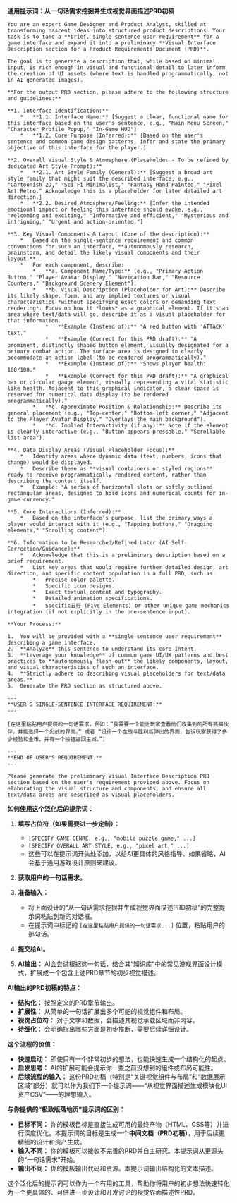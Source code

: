 
**通用提示词：从一句话需求挖掘并生成视觉界面描述PRD初稿**

```
You are an expert Game Designer and Product Analyst, skilled at transforming nascent ideas into structured product descriptions. Your task is to take a **brief, single-sentence user requirement** for a game interface and expand it into a preliminary **Visual Interface Description section for a Product Requirements Document (PRD)**.

The goal is to generate a description that, while based on minimal input, is rich enough in visual and functional detail to later inform the creation of UI assets (where text is handled programmatically, not in AI-generated images).

**For the output PRD section, please adhere to the following structure and guidelines:**

**1. Interface Identification:**
    *   **1.1. Interface Name:** [Suggest a clear, functional name for this interface based on the user's sentence, e.g., "Main Menu Screen," "Character Profile Popup," "In-Game HUD"]
    *   **1.2. Core Purpose (Inferred):** [Based on the user's sentence and common game design patterns, infer and state the primary objective of this interface for the player.]

**2. Overall Visual Style & Atmosphere (Placeholder - To be refined by dedicated Art Style Prompt):**
    *   **2.1. Art Style Family (General):** [Suggest a broad art style family that might suit the described interface, e.g., "Cartoonish 2D," "Sci-Fi Minimalist," "Fantasy Hand-Painted," "Pixel Art Retro." Acknowledge this is a placeholder for later detailed art direction.]
    *   **2.2. Desired Atmosphere/Feeling:** [Infer the intended emotional impact or feeling this interface should evoke, e.g., "Welcoming and exciting," "Informative and efficient," "Mysterious and intriguing," "Urgent and action-oriented."]

**3. Key Visual Components & Layout (Core of the description):**
    *   Based on the single-sentence requirement and common conventions for such an interface, **autonomously research, brainstorm, and detail the likely visual components and their layout.**
    *   For each component, describe:
        *   **a. Component Name/Type:** (e.g., "Primary Action Button," "Player Avatar Display," "Navigation Bar," "Resource Counters," "Background Scenery Element").
        *   **b. Visual Description (Placeholder for Art):** Describe its likely shape, form, and any implied textures or visual characteristics *without specifying exact colors or demanding text rendering*. Focus on how it *looks* as a graphical element. If it's an area where text/data will go, describe it as a visual placeholder for that information.
            *   **Example (Instead of):** "A red button with 'ATTACK' text."
            *   **Example (Correct for this PRD draft):** "A prominent, distinctly shaped button element, visually designated for a primary combat action. The surface area is designed to clearly accommodate an action label (to be rendered programmatically)."
            *   **Example (Instead of):** "Shows player health: 100/100."
            *   **Example (Correct for this PRD draft):** "A graphical bar or circular gauge element, visually representing a vital statistic like health. Adjacent to this graphical indicator, a clear space is reserved for numerical data display (to be rendered programmatically)."
        *   **c. Approximate Position & Relationship:** Describe its general placement (e.g., "Top-center," "Bottom-left corner," "Adjacent to the Player Avatar Display," "Overlays the main background").
        *   **d. Implied Interactivity (if any):** Note if the element is clearly interactive (e.g., "Button appears pressable," "Scrollable list area").

**4. Data Display Areas (Visual Placeholder Focus):**
    *   Identify areas where dynamic data (text, numbers, icons that change) would be displayed.
    *   Describe these as **visual containers or styled regions** ready to receive programmatically rendered content, rather than describing the content itself.
    *   Example: "A series of horizontal slots or softly outlined rectangular areas, designed to hold icons and numerical counts for in-game currency."

**5. Core Interactions (Inferred):**
    *   Based on the interface's purpose, list the primary ways a player would interact with it (e.g., "Tapping buttons," "Dragging elements," "Scrolling content").

**6. Information to be Researched/Refined Later (AI Self-Correction/Guidance):**
    *   Acknowledge that this is a preliminary description based on a brief requirement.
    *   List key areas that would require further detailed design, art direction, and specific content population in a full PRD, such as:
        *   Precise color palette.
        *   Specific icon designs.
        *   Exact textual content and typography.
        *   Detailed animation specifications.
        *   Specific五行 (Five Elements) or other unique game mechanics integration (if not explicitly in the one-sentence input).

**Your Process:**

1.  You will be provided with a **single-sentence user requirement** describing a game interface.
2.  **Analyze** this sentence to understand its core intent.
3.  **Leverage your knowledge** of common game UI/UX patterns and best practices to **autonomously flesh out** the likely components, layout, and visual characteristics of such an interface.
4.  **Strictly adhere to describing visual placeholders for text/data areas.**
5.  Generate the PRD section as structured above.

---
**USER'S SINGLE-SENTENCE INTERFACE REQUIREMENT:**
---

[在这里粘贴用户提供的一句话需求，例如：“我需要一个能让玩家查看他们收集到的所有熊猫伙伴，并能选择一个出战的界面。” 或者 “设计一个在战斗胜利后弹出的界面，告诉玩家获得了多少经验和金币，并有一个按钮返回主城。”]

---
**END OF USER'S REQUIREMENT.**
---

Please generate the preliminary Visual Interface Description PRD section based on the user's requirement provided above. Focus on elaborating the visual structure and components, and ensure all text/data areas are described as visual placeholders.
```

**如何使用这个泛化后的提示词：**

1.  **填写占位符（如果需要进一步定制）：**
    *   `[SPECIFY GAME GENRE, e.g., "mobile puzzle game," ...]`
    *   `[SPECIFY OVERALL ART STYLE, e.g., "pixel art," ...]`
    *   这些可以在提示词开头处添加，以给AI更具体的风格指导。如果省略，AI会基于通用游戏设计原则来建议。

2.  **获取用户的一句话需求。**

3.  **准备输入：**
    *   将上面设计的“从一句话需求挖掘并生成视觉界面描述PRD初稿”的完整提示词粘贴到新的对话框。
    *   在提示词中标记的 `[在这里粘贴用户提供的一句话需求...]` 位置，粘贴用户的那句话。

4.  **提交给AI。**

5.  **AI输出：** AI会尝试根据这一句话，结合其“知识库”中的常见游戏界面设计模式，扩展成一个包含上述PRD章节的初步视觉描述。

**AI输出的PRD初稿的特点：**

*   **结构化：** 按照定义的PRD章节输出。
*   **扩展性：** 从简单的一句话扩展出多个可能的视觉组件和布局。
*   **视觉占位符：** 对于文字和数据，会描述其视觉承载区域而非内容。
*   **待细化：** 会明确指出哪些方面是初步推断，需要后续详细设计。

**这个流程的价值：**

*   **快速启动：** 即使只有一个非常初步的想法，也能快速生成一个结构化的起点。
*   **启发思考：** AI的扩展可能会提示你一些之前没想到的组件或布局可能性。
*   **后续流程的输入：** 这份PRD初稿（特别是“关键视觉组件与布局”和“数据展示区域”部分）就可以作为我们下一个提示词——“从视觉界面描述生成模块化UI资产CSV”——的理想输入。

**与你提供的“极致版落地页”提示词的区别：**

*   **目标不同：** 你的模板目标是直接生成可用的最终产物（HTML、CSS等）并进行深度优化。本提示词的目标是生成一个**中间文档（PRD初稿）**，用于后续更精细的设计和资产生成。
*   **输入不同：** 你的模板可以接收不完善的PRD并自主研究。本提示词从更源头的“一句话需求”开始。
*   **输出不同：** 你的模板输出代码和资源。本提示词输出结构化的文本描述。

这个泛化后的提示词可以作为一个有用的工具，帮助你将用户的初步想法快速转化为一个更具体的、可供进一步设计和开发讨论的视觉界面描述性PRD。